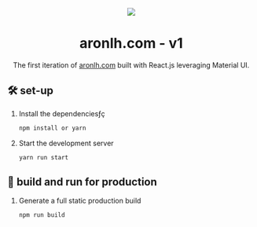 <p align="center">
  <img src="https://img.icons8.com/color/48/000000/winnner.png"/>
</p>
<h1 align="center">
  aronlh.com - v1
</h1>
<p align="center">
  The first iteration of <a href="https://aronlh.com" target="_blank">aronlh.com</a> built with React.js leveraging Material UI.
</p>


## 🛠 set-up

1. Install the dependenciesƒç

   ```sh
   npm install or yarn
   ```

2. Start the development server

   ```sh
   yarn run start
   ```

## 🚀 build and run for production

1. Generate a full static production build

   ```sh
   npm run build
   ```



